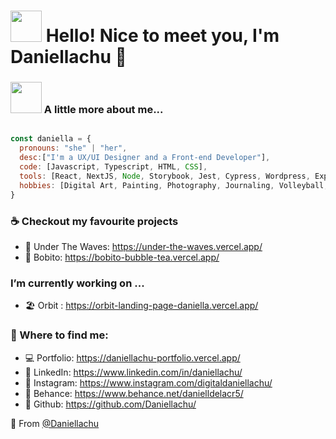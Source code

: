 # <img src="https://giffiles.alphacoders.com/163/163328.gif" width="50"> Hello! Nice to meet you, I'm Daniellachu 🍥

### <img src="https://media.giphy.com/media/mGcNjsfWAjY5AEZNw6/giphy.gif" width="50"> A little more about me...  

```javascript

const daniella = {
  pronouns: "she" | "her",
  desc:["I'm a UX/UI Designer and a Front-end Developer"],
  code: [Javascript, Typescript, HTML, CSS],
  tools: [React, NextJS, Node, Storybook, Jest, Cypress, Wordpress, Expo, Android Studio, Vercel],
  hobbies: [Digital Art, Painting, Photography, Journaling, Volleyball, Badminton]
}
```

### <h3> ☕ Checkout my favourite projects</h3>
- 🪼 Under The Waves: https://under-the-waves.vercel.app/
- 🧋 Bobito: https://bobito-bubble-tea.vercel.app/

### <h3> I’m currently working on ... </h3>
- 🏖 Orbit : https://orbit-landing-page-daniella.vercel.app/

### 💌 Where to find me:
- 💻 Portfolio: https://daniellachu-portfolio.vercel.app/
- 🍙 LinkedIn: https://www.linkedin.com/in/daniellachu/
- 🪷 Instagram: https://www.instagram.com/digitaldaniellachu/
- 🍵 Behance: https://www.behance.net/danielldelacr5/
- 🔗 Github: https://github.com/Daniellachu/

🍡 From [@Daniellachu](https://github.com/Daniellachu)
